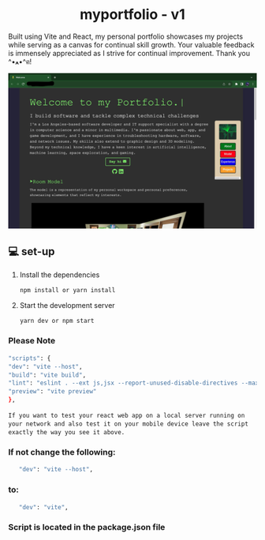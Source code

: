 <h1 align="center">
  myportfolio - v1
</h1>
<p>Built using Vite and React, my personal portfolio showcases my projects while serving as a canvas for continual skill growth. Your valuable feedback is immensely appreciated as I strive for continual improvement. Thank you ^•ﻌ•^ฅ!</p>

<img alt='Screen Shot ' src="./public/assets/portfolioScreenshot.jpg" />

## 💻 set-up

1. Install the dependencies

   ```sh
   npm install or yarn install
   ```

2. Start the development server

   ```sh
   yarn dev or npm start
   ```

### Please Note

```sh
"scripts": {
"dev": "vite --host",
"build": "vite build",
"lint": "eslint . --ext js,jsx --report-unused-disable-directives --max-warnings 0",
"preview": "vite preview"
},
```

`If you want to test your react web app on a local server running on your network and also test it on your mobile device leave the script exactly the way you see it above.`

### If not change the following:

```sh
   "dev": "vite --host",
```

### to:

```sh
   "dev": "vite",
```

### Script is located in the package.json file

